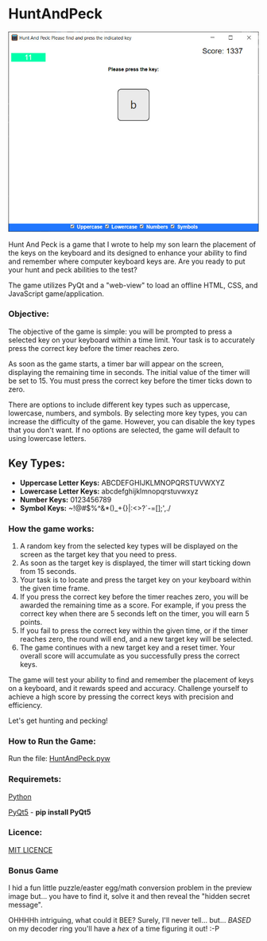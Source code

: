 # HuntAndPeck
![Preview](preview.jpg)

Hunt And Peck is a game that I wrote to help my son learn the placement of the keys on the keyboard and its designed to enhance your ability to find and remember where computer keyboard keys are.  Are you ready to put your hunt and peck abilities to the test?

The game utilizes PyQt and a "web-view" to load an offline HTML, CSS, and JavaScript game/application.

### Objective:
The objective of the game is simple: you will be prompted to press a selected key on your keyboard within a time limit. Your task is to accurately press the correct key before the timer reaches zero.

As soon as the game starts, a timer bar will appear on the screen, displaying the remaining time in seconds. The initial value of the timer will be set to 15. You must press the correct key before the timer ticks down to zero.

There are options to include different key types such as uppercase, lowercase, numbers, and symbols. By selecting more key types, you can increase the difficulty of the game. However, you can disable the key types that you don't want. If no options are selected, the game will default to using lowercase letters.

## Key Types:
* **Uppercase Letter Keys:** ABCDEFGHIJKLMNOPQRSTUVWXYZ
* **Lowercase Letter Keys:** abcdefghijklmnopqrstuvwxyz
* **Number Keys:** 0123456789
* **Symbol Keys:** ~!@#$%^&*()_+{}|:<>?`-=[];',./

### How the game works:

1. A random key from the selected key types will be displayed on the screen as the target key that you need to press.
2. As soon as the target key is displayed, the timer will start ticking down from 15 seconds.
3. Your task is to locate and press the target key on your keyboard within the given time frame.
4. If you press the correct key before the timer reaches zero, you will be awarded the remaining time as a score. For example, if you press the correct key when there are 5 seconds left on the timer, you will earn 5 points.
5. If you fail to press the correct key within the given time, or if the timer reaches zero, the round will end, and a new target key will be selected.
6. The game continues with a new target key and a reset timer. Your overall score will accumulate as you successfully press the correct keys.

The game will test your ability to find and remember the placement of keys on a keyboard, and it rewards speed and accuracy. Challenge yourself to achieve a high score by pressing the correct keys with precision and efficiency.

Let's get hunting and pecking!

### How to Run the Game:

Run the file: [HuntAndPeck.pyw](HuntAndPeck.pyw)

### Requiremets:
[Python](https://www.python.org/downloads/)

[PyQt5](https://pypi.org/project/PyQt5/) - __pip install PyQt5__

### Licence:
[MIT LICENCE](LICENSE)

### Bonus Game
I hid a fun little puzzle/easter egg/math conversion problem in the preview image but... you have to find it, solve it and then reveal the "hidden secret message".

OHHHHh intriguing, what could it BEE? Surely, I'll never tell... but... *BASED* on my decoder ring you'll have a *hex* of a time figuring it out! :-P
